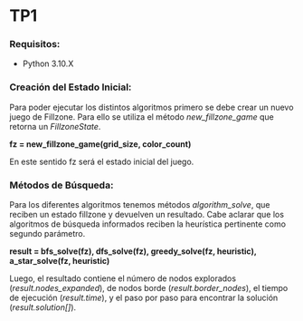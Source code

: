 # TP1 

### Requisitos:

* Python 3.10.X

### Creación del Estado Inicial:

Para poder ejecutar los distintos algoritmos primero se debe crear un nuevo juego de Fillzone.
Para ello se utiliza el método _new_fillzone_game_ que retorna un _FillzoneState_.

**fz = new_fillzone_game(grid_size, color_count)**

En este sentido fz será el estado inicial del juego.

### Métodos de Búsqueda:

Para los diferentes algoritmos tenemos métodos _algorithm_solve_, que reciben un estado fillzone y devuelven un resultado. Cabe aclarar que los algoritmos de búsqueda informados reciben la heurística pertinente como segundo parámetro.

**result = bfs_solve(fz), dfs_solve(fz), greedy_solve(fz, heuristic),  a_star_solve(fz, heuristic)**

Luego, el resultado contiene el número de nodos explorados (_result.nodes_expanded_), de nodos borde (_result.border_nodes_), el tiempo de ejecución (_result.time_), y el paso por paso para encontrar la solución (_result.solution[]_).